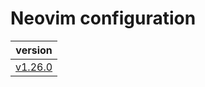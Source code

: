 # Neovim configuration

| version                                                                |
| :--------------------------------------------------------------------: |
| [v1.26.0](https://github.com/vladdoster/neovim-configuration/releases) |
